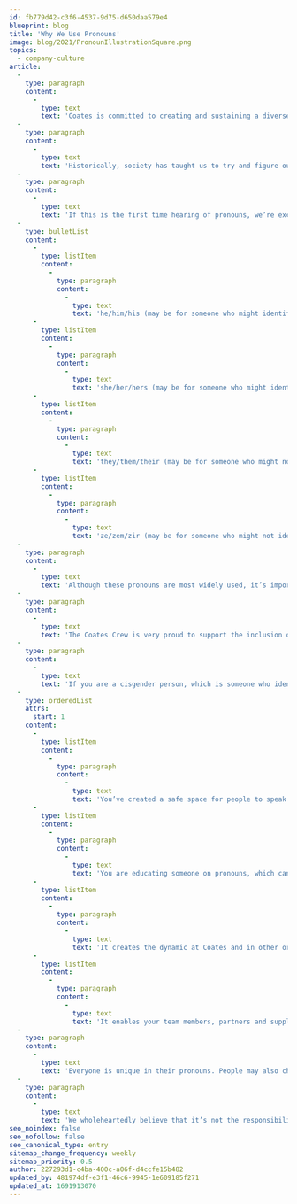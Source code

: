 ```yaml
---
id: fb779d42-c3f6-4537-9d75-d650daa579e4
blueprint: blog
title: 'Why We Use Pronouns'
image: blog/2021/PronounIllustrationSquare.png
topics:
  - company-culture
article:
  -
    type: paragraph
    content:
      -
        type: text
        text: 'Coates is committed to creating and sustaining a diverse and inclusive environment. We want everyone to feel comfortable being themselves and celebrated for who they are. We’ve been focusing on creating a space of neutrality, where no assumptions are being made of anyone in relation to their unique identities.'
  -
    type: paragraph
    content:
      -
        type: text
        text: 'Historically, society has taught us to try and figure out how someone might identify by the way they look, however, some people have a gender identity that doesn’t necessarily correlate to what you might think by the way they express themselves. To avoid making people feel unseen and uncomfortable, we believe you should never assume someone’s pronouns.'
  -
    type: paragraph
    content:
      -
        type: text
        text: 'If this is the first time hearing of pronouns, we’re excited to help educate you on what they are and why they are important. Below are the 4 most common pronoun variations.'
  -
    type: bulletList
    content:
      -
        type: listItem
        content:
          -
            type: paragraph
            content:
              -
                type: text
                text: 'he/him/his (may be for someone who might identify as male)'
      -
        type: listItem
        content:
          -
            type: paragraph
            content:
              -
                type: text
                text: 'she/her/hers (may be for someone who might identify as female)'
      -
        type: listItem
        content:
          -
            type: paragraph
            content:
              -
                type: text
                text: 'they/them/their (may be for someone who might not identify strictly as male or female, these pronouns are considered ‘gender neutral’; also used when referring to multiple people)'
      -
        type: listItem
        content:
          -
            type: paragraph
            content:
              -
                type: text
                text: 'ze/zem/zir (may be for someone who might not identify strictly as male or female, these pronouns are considered ‘gender neutral’)'
  -
    type: paragraph
    content:
      -
        type: text
        text: 'Although these pronouns are most widely used, it’s important to note that some people use a combination of pronouns. For example, someone might identify as she/them or them/ze. In addition, some people don’t identify with any of these pronouns and will create their own or adapt pronouns to fit their needs.'
  -
    type: paragraph
    content:
      -
        type: text
        text: 'The Coates Crew is very proud to support the inclusion of pronouns in our newly introduced email signatures. This may seem simple, but we hope it will have an incredible effect on our wider community.'
  -
    type: paragraph
    content:
      -
        type: text
        text: 'If you are a cisgender person, which is someone who identifies with the sex they were assigned at birth, we’ve identified a few positive effects including your pronouns in your email signature can have:'
  -
    type: orderedList
    attrs:
      start: 1
    content:
      -
        type: listItem
        content:
          -
            type: paragraph
            content:
              -
                type: text
                text: 'You’ve created a safe space for people to speak and act freely.'
      -
        type: listItem
        content:
          -
            type: paragraph
            content:
              -
                type: text
                text: 'You are educating someone on pronouns, which can have a ripple effect in their own lives and those around them.'
      -
        type: listItem
        content:
          -
            type: paragraph
            content:
              -
                type: text
                text: 'It creates the dynamic at Coates and in other organizations that pronoun identification is not only reserved for people who are transgender, genderqueer, or non-binary.'
      -
        type: listItem
        content:
          -
            type: paragraph
            content:
              -
                type: text
                text: 'It enables your team members, partners and suppliers to identify each other by referencing them in correspondence with their correct pronouns.'
  -
    type: paragraph
    content:
      -
        type: text
        text: 'Everyone is unique in their pronouns. People may also choose to change their pronouns throughout their lives. That is why it is so important to pay attention to our email signature pronouns, because they might not stay the same. If someone choses to not include their pronouns on their email signature, it is not appropriate to ask them directly. Instead, offer up your pronouns to signal to them that you’ve created a safe space for them to share theirs when they feel comfortable.'
  -
    type: paragraph
    content:
      -
        type: text
        text: 'We wholeheartedly believe that it’s not the responsibility of queer people to create a safe space alone. It is the responsibility of everyone to create an environment in which individuals are welcomed, encouraged and, given the opportunity to be their best and most honest selves. '
seo_noindex: false
seo_nofollow: false
seo_canonical_type: entry
sitemap_change_frequency: weekly
sitemap_priority: 0.5
author: 227293d1-c4ba-400c-a06f-d4ccfe15b482
updated_by: 481974df-e3f1-46c6-9945-1e609185f271
updated_at: 1691913070
---
```

